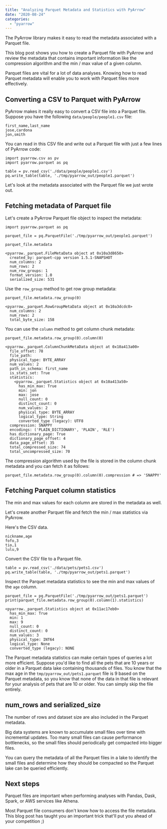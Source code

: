 ```yaml
---
title: "Analyzing Parquet Metadata and Statistics with PyArrow"
date: "2020-08-24"
categories: 
  - "pyarrow"
---
```


The PyArrow library makes it easy to read the metadata associated with a Parquet file.

This blog post shows you how to create a Parquet file with PyArrow and review the metadata that contains important information like the compression algorithm and the min / max value of a given column.

Parquet files are vital for a lot of data analyses. Knowing how to read Parquet metadata will enable you to work with Parquet files more effectively.

## Converting a CSV to Parquet with PyArrow

PyArrow makes it really easy to convert a CSV file into a Parquet file. Suppose you have the following `data/people/people1.csv` file:

```
first_name,last_name
jose,cardona
jon,smith
```

You can read in this CSV file and write out a Parquet file with just a few lines of PyArrow code:

```
import pyarrow.csv as pv
import pyarrow.parquet as pq

table = pv.read_csv('./data/people/people1.csv')
pq.write_table(table, './tmp/pyarrow_out/people1.parquet')
```

Let's look at the metadata associated with the Parquet file we just wrote out.

## Fetching metadata of Parquet file

Let's create a PyArrow Parquet file object to inspect the metadata:

```
import pyarrow.parquet as pq

parquet_file = pq.ParquetFile('./tmp/pyarrow_out/people1.parquet')
```

```
parquet_file.metadata

<pyarrow._parquet.FileMetaData object at 0x10a3d8650>
  created_by: parquet-cpp version 1.5.1-SNAPSHOT
  num_columns: 2
  num_rows: 2
  num_row_groups: 1
  format_version: 1.0
  serialized_size: 531
```

Use the `row_group` method to get row group metadata:

```
parquet_file.metadata.row_group(0)

<pyarrow._parquet.RowGroupMetaData object at 0x10a3dcdc0>
  num_columns: 2
  num_rows: 2
  total_byte_size: 158
```

You can use the `column` method to get column chunk metadata:

```
parquet_file.metadata.row_group(0).column(0)

<pyarrow._parquet.ColumnChunkMetaData object at 0x10a413a00>
  file_offset: 78
  file_path:
  physical_type: BYTE_ARRAY
  num_values: 2
  path_in_schema: first_name
  is_stats_set: True
  statistics:
    <pyarrow._parquet.Statistics object at 0x10a413a50>
      has_min_max: True
      min: jon
      max: jose
      null_count: 0
      distinct_count: 0
      num_values: 2
      physical_type: BYTE_ARRAY
      logical_type: String
      converted_type (legacy): UTF8
  compression: SNAPPY
  encodings: ('PLAIN_DICTIONARY', 'PLAIN', 'RLE')
  has_dictionary_page: True
  dictionary_page_offset: 4
  data_page_offset: 35
  total_compressed_size: 74
  total_uncompressed_size: 70
```

The compression algorithm used by the file is stored in the column chunk metadata and you can fetch it as follows:

```
parquet_file.metadata.row_group(0).column(0).compression # => 'SNAPPY'
```

## Fetching Parquet column statistics

The min and max values for each column are stored in the metadata as well.

Let's create another Parquet file and fetch the min / max statistics via PyArrow.

Here's the CSV data.

```
nickname,age
fofo,3
tio,1
lulu,9
```

Convert the CSV file to a Parquet file.

```
table = pv.read_csv('./data/pets/pets1.csv')
pq.write_table(table, './tmp/pyarrow_out/pets1.parquet')
```

Inspect the Parquet metadata statistics to see the min and max values of the `age` column.

```
parquet_file = pq.ParquetFile('./tmp/pyarrow_out/pets1.parquet')
print(parquet_file.metadata.row_group(0).column(1).statistics)

<pyarrow._parquet.Statistics object at 0x11ac17eb0>
  has_min_max: True
  min: 1
  max: 9
  null_count: 0
  distinct_count: 0
  num_values: 3
  physical_type: INT64
  logical_type: None
  converted_type (legacy): NONE
```

The Parquet metadata statistics can make certain types of queries a lot more efficient. Suppose you'd like to find all the pets that are 10 years or older in a Parquet data lake containing thousands of files. You know that the max age in the `tmp/pyarrow_out/pets1.parquet` file is 9 based on the Parquet metadata, so you know that none of the data in that file is relevant for your analysis of pets that are 10 or older. You can simply skip the file entirely.

## num\_rows and serialized\_size

The number of rows and dataset size are also included in the Parquet metadata.

Big data systems are known to accumulate small files over time with incremental updates. Too many small files can cause performance bottlenecks, so the small files should periodically get compacted into bigger files.

You can query the metadata of all the Parquet files in a lake to identify the small files and determine how they should be compacted so the Parquet lake can be queried efficiently.

## Next steps

Parquet files are important when performing analyses with Pandas, Dask, Spark, or AWS services like Athena.

Most Parquet file consumers don't know how to access the file metadata. This blog post has taught you an important trick that'll put you ahead of your competition ;)
